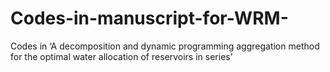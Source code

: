 # Codes-in-manuscript-for-WRM-
Codes in ‘A decomposition and dynamic programming aggregation method for the optimal water allocation of reservoirs in series’
